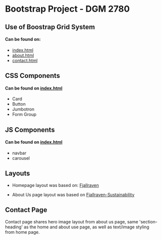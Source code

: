 # Bootstrap Project - DGM 2780

## Use of Boostrap Grid System
#### Can be found on:
- [index.html](https://github.com/lbuibel/DGM-2780-Boostrap/blob/master/index.html)
- [about.html](https://github.com/lbuibel/DGM-2780-Boostrap/blob/master/about.html)
- [contact.html](https://github.com/lbuibel/DGM-2780-Boostrap/blob/master/contact.html)

## CSS Components
#### Can be found on [index.html](https://github.com/lbuibel/DGM-2780-Boostrap/blob/master/index.html)
- Card
- Button
- Jumbotron
- Form Group

## JS Components

#### Can be found on [index.html](https://github.com/lbuibel/DGM-2780-Boostrap/blob/master/index.html)
- navbar
- carousel

## Layouts

- Homepage layout was based on: [Fjallraven](https://www.fjallraven.com/us/en-us)

- About Us page layout was based on [Fjallraven-Sustainability](https://www.fjallraven.com/us/en-us/sustainability)

## Contact Page

Contact page shares hero image layout from about us page, same 'section-heading' as the home and about use page, as well as text/image styling from home page.